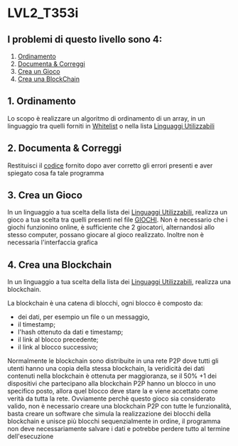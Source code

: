 # LVL2_T353i

## I problemi di questo livello sono 4:
1. [Ordinamento](Ordinamento/)
2. [Documenta & Correggi](Documenta/)
3. [Crea un Gioco](Crea_un_Gioco/)
4. [Crea una BlockChain](Crea_una_Blockchain/)

## 1. Ordinamento
Lo scopo è realizzare un algoritmo di ordinamento di un array, in un linguaggio tra quelli forniti in [Whitelist](/WHITELIST.md) o nella lista [Linguaggi Utilizzabili](/LINGUAGGI_UTILIZZABILI.md)

## 2. Documenta & Correggi
Restituisci il [codice](Documenta/BuggedSourceCode.c) fornito dopo aver corretto gli errori presenti e aver spiegato cosa fa tale programma

## 3. Crea un Gioco
In un linguaggio a tua scelta della lista dei [Linguaggi Utilizzabili](/LINGUAGGI_UTILIZZABILI.md), realizza un gioco a tua scelta tra quelli presenti nel file [GIOCHI](/GIOCHI.md). Non è necessario che i giochi funzionino online, è sufficiente che 2 giocatori, alternandosi allo stesso computer, possano giocare al gioco realizzato. Inoltre non è necessaria l'interfaccia grafica

## 4. Crea una Blockchain
In un linguaggio a tua scelta della lista dei [Linguaggi Utilizzabili](/LINGUAGGI_UTILIZZABILI.md), realizza una blockchain.

La blockchain è una catena di blocchi, ogni blocco è composto da:
* dei dati, per esempio un file o un messaggio,
* il timestamp;
* l'hash ottenuto da dati e timestamp;
* il link al blocco precedente;
* il link al blocco successivo;

Normalmente le blockchain sono distribuite in una rete P2P dove tutti gli utenti hanno una copia della stessa blockchain, la veridicità dei dati contenuti nella blockchain è ottenuta per maggioranza, se il 50% +1 dei dispositivi che partecipano alla blockchain P2P hanno un blocco in uno specifico posto, allora quel blocco deve stare la e viene accettato come verità da tutta la rete.
Ovviamente perchè questo gioco sia considerato valido, non è necessario creare una blockchain P2P con tutte le funzionalità, basta creare un software che simula la realizzazione dei blocchi della blockchain e unisce più blocchi sequenzialmente in ordine, il programma non deve necessariamente salvare i dati e potrebbe perdere tutto al termine dell'esecuzione
